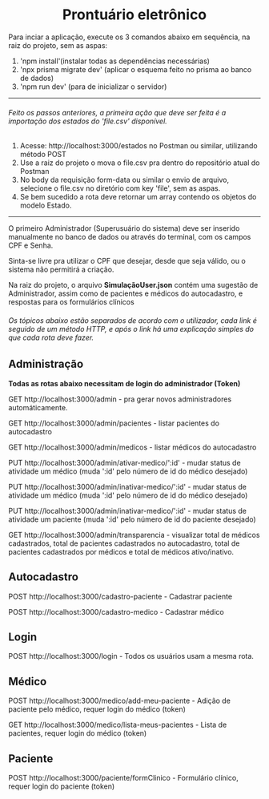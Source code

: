 <h1 align="center"> Prontuário eletrônico </h1>

Para inciar a aplicação, execute os 3 comandos abaixo em sequência, na raiz do projeto, sem as aspas:

<ol>
    <li>'npm install'(instalar todas as dependências necessárias)</li>
    <li>'npx prisma migrate dev' (aplicar o esquema feito no prisma ao banco de dados)</li>
    <li>'npm run dev' (para de inicializar o servidor)</li>
</ol>

<hr>
<h6>Feito os passos anteriores, a primeira ação que deve ser feita é a importação dos estados do 'file.csv' disponível. </h6>
 <ol>
     <li>Acesse: http://localhost:3000/estados no Postman ou similar, utilizando método POST</li>
     <li>Use a raiz do projeto o mova o file.csv pra dentro do repositório atual do Postman</li>
     <li>No body da requisição form-data ou similar o envio de arquivo, selecione o file.csv no diretório com key 'file', sem as aspas.</li>
<li>Se bem sucedido a rota deve retornar um array contendo os objetos do modelo Estado.</li>
 </ol>
<hr>
<p>O primeiro Administrador (Superusuário do sistema) deve ser inserido manualmente no banco de dados ou através do terminal, com os campos CPF e Senha.</p>

<p>Sinta-se livre pra utilizar o CPF que desejar, desde que seja válido, ou o sistema não permitirá a criação.</p>

<p>Na raiz do projeto, o arquivo <strong>SimulaçãoUser.json</strong> contém uma sugestão de Administrador, assim como de pacientes e médicos do autocadastro, e respostas para os formulários clínicos</p>

<h6>Os tópicos abaixo estão separados de acordo com o utilizador, cada link é seguido de um método HTTP, e após o link há uma explicação simples do que cada rota deve fazer.</h6>

<h2>Administração</h2>

<Strong align='center'>Todas as rotas abaixo necessitam de login do administrador (Token)</Strong>

GET http://localhost:3000/admin - pra gerar novos administradores automáticamente.

GET http://localhost:3000/admin/pacientes - listar pacientes do autocadastro

GET http://localhost:3000/admin/medicos - listar médicos do autocadastro

PUT http://localhost:3000/admin/ativar-medico/':id' - mudar status de atividade um médico (muda ':id' pelo número de id do médico desejado)

PUT http://localhost:3000/admin/inativar-medico/':id' - mudar status de atividade um médico (muda ':id' pelo número de id do médico desejado)

PUT http://localhost:3000/admin/inativar-medico/':id' - mudar status de atividade um paciente (muda ':id' pelo número de id do paciente desejado)

GET http://localhost:3000/admin/transparencia - visualizar total de médicos
cadastrados, total de pacientes cadastrados no autocadastro, total de pacientes
cadastrados por médicos e total de médicos ativo/inativo.

<h2>Autocadastro</h2>
POST http://localhost:3000/cadastro-paciente - Cadastrar paciente

POST http://localhost:3000/cadastro-medico - Cadastrar médico

<h2>Login</h2>

POST http://localhost:3000/login - Todos os usuários usam a mesma rota.

<h2>Médico</h2>

POST http://localhost:3000/medico/add-meu-paciente - Adição de paciente pelo médico, requer login do médico (token)

GET http://localhost:3000/medico/lista-meus-pacientes - Lista de pacientes, requer login do médico (token)

<h2>Paciente</h2>
POST http://localhost:3000/paciente/formClinico - Formulário clínico, requer login do paciente (token)
